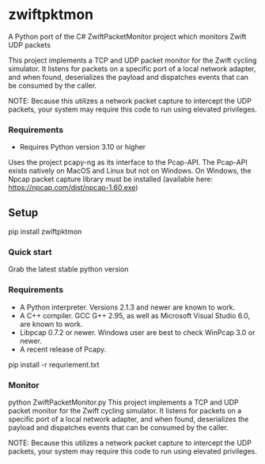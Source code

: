 # zwiftpktmon
A Python port of the C# ZwiftPacketMonitor project which monitors Zwift UDP packets

This project implements a TCP and UDP packet monitor for the Zwift cycling simulator. It listens for packets on a specific port of a local network adapter, and when found, deserializes the payload and dispatches events that can be consumed by the caller.

NOTE: Because this utilizes a network packet capture to intercept the UDP packets, your system may require this code to run using elevated privileges.

### Requirements ###

 * Requires Python version 3.10 or higher

Uses the project pcapy-ng as its interface to the Pcap-API.  The Pcap-API exists natively on MacOS and Linux but not on Windows.
On Windows, the Npcap packet capture library must be installed (available here: https://npcap.com/dist/npcap-1.60.exe)

## Setup ##

pip install zwiftpktmon

### Quick start ###

Grab the latest stable python version

### Requirements ###

 * A Python interpreter. Versions 2.1.3 and newer are known to work.
 * A C++ compiler. GCC G++ 2.95, as well as Microsoft Visual Studio
   6.0, are known to work.
 * Libpcap 0.7.2 or newer. Windows user are best to check WinPcap 3.0
   or newer.
 * A recent release of Pcapy.


pip install -r requriement.txt

### Monitor ###

python ZwiftPacketMonitor.py
This project implements a TCP and UDP packet monitor for the Zwift cycling simulator. It listens for packets on a specific port of a local network adapter, and when found, deserializes the payload and dispatches events that can be consumed by the caller.

NOTE: Because this utilizes a network packet capture to intercept the UDP packets, your system may require this code to run using elevated privileges.

